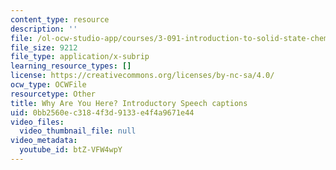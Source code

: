 ```yaml
---
content_type: resource
description: ''
file: /ol-ocw-studio-app/courses/3-091-introduction-to-solid-state-chemistry-fall-2018/btZ-VFW4wpY_captions.webvtt
file_size: 9212
file_type: application/x-subrip
learning_resource_types: []
license: https://creativecommons.org/licenses/by-nc-sa/4.0/
ocw_type: OCWFile
resourcetype: Other
title: Why Are You Here? Introductory Speech captions
uid: 0bb2560e-c318-4f3d-9133-e4f4a9671e44
video_files:
  video_thumbnail_file: null
video_metadata:
  youtube_id: btZ-VFW4wpY
---
```

